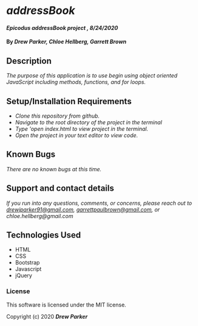 # _addressBook_

#### _Epicodus addressBook project , 8/24/2020_

#### By _**Drew Parker, Chloe Hellberg, Garrett Brown**_

## Description

_The purpose of this application is to use begin using object oriented JavaScript including methods, functions, and for loops._

## Setup/Installation Requirements

* _Clone this repository from github._
* _Navigate to the root directory of the project in the terminal_
* _Type 'open index.html to view project in the terminal._
* _Open the project in your text editor to view code._

## Known Bugs

_There are no known bugs at this time._

## Support and contact details

_If you run into any questions, comments, or concerns, please reach out to  drewjparker91@gmail.com, garrettpaulbrown@gmail.com, or chloe.hellberg@gmail.com_

## Technologies Used

* HTML
* CSS
* Bootstrap
* Javascript
* jQuery

### License

This software is licensed under the MIT license.

Copyright (c) 2020 **_Drew Parker_**